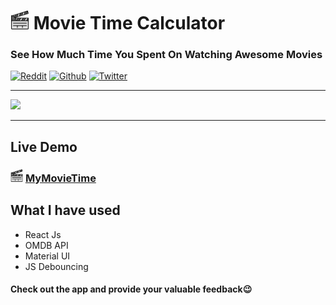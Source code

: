 # <img src='./public/favicon.png' width='30px'> Movie Time Calculator

### See How Much Time You Spent On Watching Awesome Movies

[![Reddit](https://img.shields.io/reddit/user-karma/combined/theshubhagrwl?style=social)](https://www.reddit.com/user/theshubhagrwl)
[![Github](https://img.shields.io/github/followers/theshubhagrwl?style=social)](https://github.com/theshubhagrwl)
[![Twitter](https://img.shields.io/twitter/follow/theshubhagrwl?label=Follow)](https://twitter.com/theshubhagrwl)

<hr>
<img src='./demo/mymovietime.gif'> 
<hr>

## Live Demo

### <img src='./public/favicon.png' width='20px'> [MyMovieTime](https://mymovietime.netlify.app/)

## What I have used

- React Js
- OMDB API
- Material UI
- JS Debouncing

#### Check out the app and provide your valuable feedback😉
